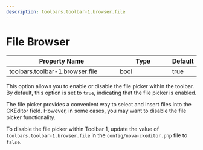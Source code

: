 ```yaml
---
description: toolbars.toolbar-1.browser.file
---
```


# File Browser

<table><thead><tr><th width="340">Property Name</th><th width="158.33333333333331">Type</th><th>Default</th></tr></thead><tbody><tr><td>toolbars.toolbar-1.browser.file</td><td>bool</td><td>true</td></tr></tbody></table>

This option allows you to enable or disable the file picker within the toolbar. By default, this option is set to `true`, indicating that the file picker is enabled.

The file picker provides a convenient way to select and insert files into the CKEditor field. However, in some cases, you may want to disable the file picker functionality.

To disable the file picker within Toolbar 1, update the value of `toolbars.toolbar-1.browser.file` in the `config/nova-ckeditor.php` file to `false`.



